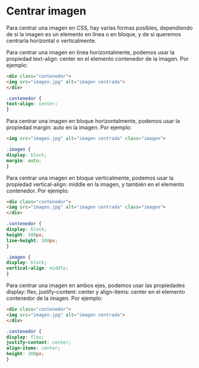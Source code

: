 # Centrar imagen

Para centrar una imagen en CSS, hay varias formas posibles, dependiendo de si la imagen es un elemento en línea o en bloque, y de si queremos centrarla horizontal o verticalmente.

Para centrar una imagen en línea horizontalmente, podemos usar la propiedad text-align: center en el elemento contenedor de la imagen. Por ejemplo:

``` html
<div class="contenedor">
<img src="imagen.jpg" alt="imagen centrada">
</div>
```

``` css
.contenedor {
text-align: center;
}
```

Para centrar una imagen en bloque horizontalmente, podemos usar la propiedad margin: auto en la imagen. Por ejemplo:

``` html
<img src="imagen.jpg" alt="imagen centrada" class="imagen">
```

``` css
.imagen {
display: block;
margin: auto;
}
```

Para centrar una imagen en bloque verticalmente, podemos usar la propiedad vertical-align: middle en la imagen, y también en el elemento contenedor. Por ejemplo:

``` html
<div class="contenedor">
<img src="imagen.jpg" alt="imagen centrada" class="imagen">
</div>
```

``` css
.contenedor {
display: block;
height: 300px;
line-height: 300px;
}

.imagen {
display: block;
vertical-align: middle;
}
```

Para centrar una imagen en ambos ejes, podemos usar las propiedades display: flex, justify-content: center y align-items: center en el elemento contenedor de la imagen. Por ejemplo:


``` html
<div class="contenedor">
<img src="imagen.jpg" alt="imagen centrada">
</div>
```

``` css
.contenedor {
display: flex;
justify-content: center;
align-items: center;
height: 300px;
}
```

